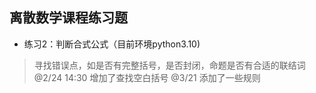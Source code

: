 离散数学课程练习题
--
- 练习2：判断合式公式（目前环境python3.10)
> 寻找错误点，如是否有完整括号，是否封闭，命题是否有合适的联结词
@2/24 14:30 增加了查找空白括号
@3/21 添加了一些规则
